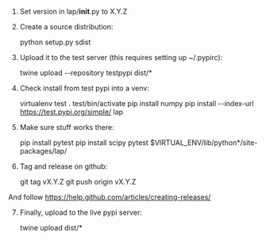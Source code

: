 1. Set version in lap/__init__.py to X.Y.Z
2. Create a source distribution:

    python setup.py sdist

3. Upload it to the test server (this requires setting up ~/.pypirc):

    twine upload --repository testpypi dist/*

4. Check install from test pypi into a venv:

    virtualenv test
    . test/bin/activate
    pip install numpy
    pip install --index-url https://test.pypi.org/simple/ lap

5. Make sure stuff works there:

    pip install pytest
    pip install scipy
    pytest $VIRTUAL_ENV/lib/python*/site-packages/lap/

6. Tag and release on github:

    git tag vX.Y.Z
    git push origin vX.Y.Z

And follow https://help.github.com/articles/creating-releases/

7. Finally, upload to the live pypi server:

    twine upload dist/*
